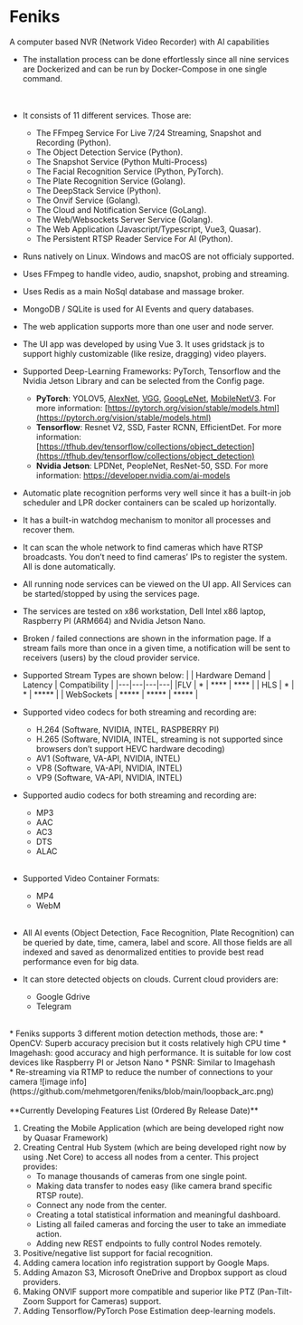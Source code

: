 # Feniks
A computer based NVR (Network Video Recorder) with AI capabilities 

* The installation process can be done effortlessly since all nine services are Dockerized and can be run by Docker-Compose in one single command. <br /> <br /> <br />


* It consists of 11 different services. Those are:
    * The FFmpeg Service For Live 7/24 Streaming, Snapshot and Recording (Python).
    * The Object Detection Service (Python).
    * The Snapshot Service (Python Multi-Process)
    * The Facial Recognition Service (Python, PyTorch).
    * The Plate Recognition Service (Golang).
    * The DeepStack Service (Python).
    * The Onvif Service (Golang).
    * The Cloud and Notification Service (GoLang).
    * The Web/Websockets Server Service (Golang).
    * The Web Application (Javascript/Typescript, Vue3, Quasar).
    * The Persistent RTSP Reader Service For AI (Python).<br />
* Runs natively on Linux. Windows and macOS are not officialy supported. <br />
* Uses FFmpeg to handle video, audio, snapshot, probing and streaming. <br />
* Uses Redis as a main NoSql database and massage broker. <br />
* MongoDB / SQLite is used for AI Events and query databases.<br /> 
* The web application supports more than one user and node server.<br />
* The UI app was developed by using Vue 3. It uses gridstack js to support highly customizable (like resize, dragging) video players.<br />
* Supported Deep-Learning Frameworks: PyTorch, Tensorflow and the Nvidia Jetson Library and  can be selected from the Config page.
    * **PyTorch**: YOLOV5, [AlexNet](https://arxiv.org/abs/1404.5997), [VGG](https://arxiv.org/abs/1409.1556), [GoogLeNet](https://arxiv.org/abs/1409.4842), [MobileNetV3](https://arxiv.org/abs/1905.02244). For more information: [https://pytorch.org/vision/stable/models.html](https://pytorch.org/vision/stable/models.html)
    * **Tensorflow**: Resnet V2, SSD, Faster RCNN, EfficientDet. For more information: [https://tfhub.dev/tensorflow/collections/object_detection](https://tfhub.dev/tensorflow/collections/object_detection)
    * **Nvidia Jetson**: LPDNet, PeopleNet, ResNet-50, SSD. For more information: https://developer.nvidia.com/ai-models<br />
* Automatic plate recognition performs very well since it has a built-in job scheduler and LPR docker containers can be scaled up horizontally.<br />
* It has a built-in watchdog mechanism to monitor all processes and recover them.<br />
* It can scan the whole network to find cameras which have RTSP broadcasts. You don’t need to find cameras’ IPs to register the system. All is done automatically.<br />
* All running node services can be viewed on the UI app. All Services can be started/stopped by using the services page.<br />
* The services are tested on x86 workstation, Dell Intel x86 laptop, Raspberry PI (ARM664) and Nvidia Jetson Nano. <br />
* Broken / failed connections are shown in the information page. If a stream fails more than once in a given time, a notification will be sent to receivers (users) by the cloud provider service.<br />
* Supported Stream Types are shown below:
    |   |  Hardware Demand | Latency  | Compatibility  |
    |---|---|---|---|
    |FLV          |  *     |  ****  | ****   |
    | HLS         |  *     |  *     | *****  |
    | WebSockets  |  ***** |  ***** | *****  |
    <br />
* Supported video codecs for both streaming and recording are:
    * H.264 (Software, NVIDIA, INTEL, RASPBERRY PI)
    * H.265 (Software, NVIDIA, INTEL, streaming is not supported since browsers don’t support HEVC hardware decoding)
    * AV1 (Software, VA-API, NVIDIA, INTEL)
    * VP8 (Software, VA-API, NVIDIA, INTEL)
    * VP9 (Software, VA-API, NVIDIA, INTEL)
      <br />
* Supported audio codecs  for both streaming and recording are:
    * MP3
    * AAC
    * AC3
    * DTS
    * ALAC
    <br />
* Supported Video Container Formats:
    * MP4
    * WebM
    <br />
* All AI events (Object Detection, Face Recognition, Plate Recognition) can be queried by date, time, camera, label and score. All those fields are all indexed and saved as denormalized entities to provide best read performance even for big data.<br />
* It can store detected objects on clouds. Current cloud providers are: 
  * Google Gdrive 
  * Telegram
<br />
* Feniks supports 3 different motion detection methods, those are:
    * OpenCV: Superb accuracy precision but it costs relatively high CPU time
    * Imagehash:  good accuracy and high performance. It is suitable for low cost  devices like Raspberry PI or Jetson Nano 
    * PSNR: Similar to Imagehash
    <br />
* Re-streaming via RTMP to reduce the number of connections to your camera
    ![image info](https://github.com/mehmetgoren/feniks/blob/main/loopback_arc.png)
    <br />
<br />
**Currently Developing Features List (Ordered By Release Date)**

1. Creating the Mobile Application (which are being developed right now by Quasar Framework)
2. Creating Central Hub System (which are being developed right now by using .Net Core) to access all nodes from a center. This project provides:
    * To manage thousands of cameras from one single point.
    * Making data transfer to nodes easy (like camera brand specific RTSP route).
    * Connect any node from the center.
    * Creating a total statistical information and meaningful dashboard.
    * Listing all failed cameras and forcing the user to take an immediate action.
    * Adding new REST endpoints to fully control Nodes remotely. 
3. Positive/negative list support for facial recognition.
4. Adding camera location info registration support by Google Maps.
5. Adding Amazon S3, Microsoft OneDrive and Dropbox support as cloud providers.
6. Making ONVIF support more compatible and superior like PTZ (Pan-Tilt-Zoom Support for Cameras) support.
7. Adding Tensorflow/PyTorch Pose Estimation deep-learning models.
